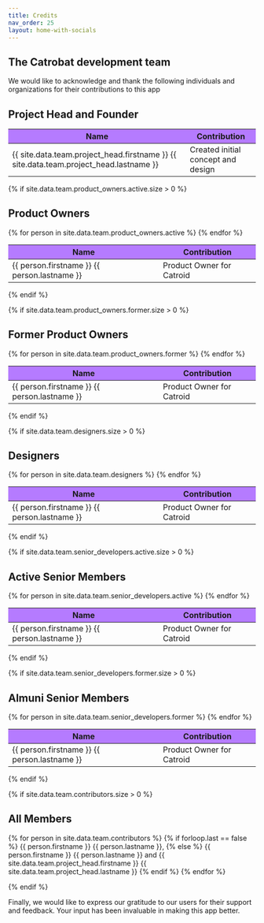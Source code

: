 ```yaml
---
title: Credits
nav_order: 25
layout: home-with-socials
---
```


## The Catrobat development team

We would like to acknowledge and thank the following individuals and organizations for their contributions to this app

<style>
table th {
background-color: #B57BFF; 
}
</style>

## Project Head and Founder

<div class="table-responsive">
  <table class="table table-bordered table-striped">
    <thead>
      <tr>
        <th>Name</th>
        <th>Contribution</th>
      </tr>
    </thead>
    <tbody>
      <tr>
        <td>{{ site.data.team.project_head.firstname }} {{ site.data.team.project_head.lastname }}</td>
        <td>Created initial concept and design</td>
      </tr>
    </tbody>
  </table>
</div>

{% if site.data.team.product_owners.active.size > 0 %}

## Product Owners

<div class="table-responsive">
  <table class="table table-bordered table-striped">
    <thead>
      <tr>
        <th>Name</th>
        <th>Contribution</th>
      </tr>
    </thead>
    <tbody>
      {% for person in site.data.team.product_owners.active %}
      <tr>
        <td>{{ person.firstname }} {{ person.lastname }}</td>
        <td>Product Owner for Catroid</td>
      </tr>
      {% endfor %}
    </tbody>
  </table>
</div>
{% endif %}

{% if site.data.team.product_owners.former.size > 0 %}

## Former Product Owners

<div class="table-responsive">
  <table class="table table-bordered table-striped">
    <thead>
      <tr>
        <th>Name</th>
        <th>Contribution</th>
      </tr>
    </thead>
    <tbody>
    {% for person in site.data.team.product_owners.former %}
    <tr>
      <td>{{ person.firstname }} {{ person.lastname }}</td>
      <td>Product Owner for Catroid</td>
    </tr>
    {% endfor %}
    </tbody>
  </table>
</div>
{% endif %}

{% if site.data.team.designers.size > 0 %}

## Designers

<div class="table-responsive">
  <table class="table table-bordered table-striped">
    <thead>
      <tr>
        <th>Name</th>
        <th>Contribution</th>
      </tr>
    </thead>
    <tbody>
      {% for person in site.data.team.designers %}
      <tr>
        <td>{{ person.firstname }} {{ person.lastname }}</td>
        <td>Product Owner for Catroid</td>
      </tr>
      {% endfor %}
    </tbody>
  </table>
</div>
{% endif %}

{% if site.data.team.senior_developers.active.size > 0 %}

## Active Senior Members

<div class="table-responsive">
  <table class="table table-bordered table-striped">
    <thead>
      <tr>
        <th>Name</th>
        <th>Contribution</th>
      </tr>
    </thead>
    <tbody>
      {% for person in site.data.team.senior_developers.active %}
      <tr>
        <td>{{ person.firstname }} {{ person.lastname }}</td>
        <td>Product Owner for Catroid</td>
      </tr>
      {% endfor %}
    </tbody>
  </table>
</div>
{% endif %}

{% if site.data.team.senior_developers.former.size > 0 %}

## Almuni Senior Members

<div class="table-responsive">
  <table class="table table-bordered table-striped">
    <thead>
      <tr>
        <th>Name</th>
        <th>Contribution</th>
      </tr>
    </thead>
    <tbody>
      {% for person in site.data.team.senior_developers.former %}
      <tr>
        <td>{{ person.firstname }} {{ person.lastname }}</td>
        <td>Product Owner for Catroid</td>
      </tr>
      {% endfor %}
    </tbody>
  </table>
</div>
{% endif %}

{% if site.data.team.contributors.size > 0 %}

## All Members

<p>
{% for person in site.data.team.contributors %}
  {% if forloop.last == false %}
    {{ person.firstname }} {{ person.lastname }},
  {% else %}
    {{ person.firstname }} {{ person.lastname }} and {{ site.data.team.project_head.firstname }} {{ site.data.team.project_head.lastname }}
  {% endif %}  
{% endfor %}
</p>
{% endif %}

Finally, we would like to express our gratitude to our users for their support and feedback. Your input has been invaluable in making this app better.
